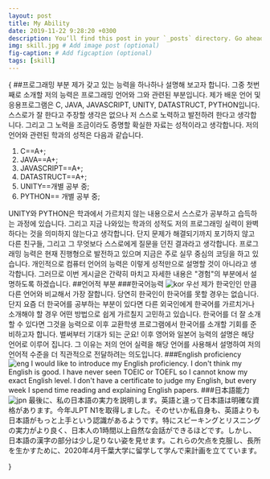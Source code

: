 ```yaml
---
layout: post
title: My Ability
date: 2019-11-22 9:28:20 +0300
description: You’ll find this post in your `_posts` directory. Go ahead and edit it and re-build the site to see your changes. # Add post description (optional)
img: skill.jpg # Add image post (optional)
fig-caption: # Add figcaption (optional)
tags: [skill]
---
```

{
##프로그래밍 부분
제가 갖고 있는 능력을 하나하나 설명해 보고자 합니다.
그중 첫번째로 소개할 저의 능력은 프로그래밍 언어와 그와 관련된 부분입니다.
제가 배운 언어 및 응용프로그램은 C, JAVA, JAVASCRIPT, UNITY, DATASTRUCT, PYTHON입니다.
스스로가 잘 한다고 주장할 생각은 없으나 저 스스로 노력하고 발전하려 한다고 생각합니다.
그리고 그 노력을 조금이라도 증명할 확실한 자료는 성적이라고 생각합니다.
저의 언어와 관련된 학과의 성적은 다음과 같습니다.
1. C==A+;
2.	JAVA==A+;
3.	JAVASCRIPT==A+;
4.	DATASTRUCT==A+;
5.	UNITY==개별 공부 중;
6.	PYTHON== 개별 공부 중;

UNITY와 PYTHON은 학과에서 가르치지 않는 내용으로서 스스로가 공부하고 습득하는 과정에 있습니다.
그리고 지금 나와있는 학과의 성적도 저의 프로그래밍 실력이 완벽하다는 것을 의미하지 않는다고 생각합니다. 단지 문제가 해결되기까지 포기하지 않고 다른 친구들, 그리고 그 무엇보다 스스로에게 질문을 던진 결과라고 생각합니다.
프로그래밍 능력은 현재 진행형으로 발전하고 있으며 지금은 주로 실무 중심의 코딩을 하고 있습니다. 개인적으로 컴퓨터 언어의 능력은 이렇게 성적만으로 설명할 것이 아니라고 생각합니다. 그러므로 이번 게시글은 간략히 마치고 자세한 내용은 "경험"의 부분에서 설명하도록 하겠습니다.
##언어적 부분
###한국어능력
![kor]({{site.baseurl}}/assets/img/kor.jpg)
우선 제가 한국인인 만큼 다른 언어와 비교해서 가장 잘합니다.
당연히 한국인이 한국어를 못할 경우는 없습니다.
단지 요즘 더 한국어를 공부하는 부분이 있다면 다른 외국인에게 한국어를 가르치거나 소개해야 할 경우 어떤 방법으로 쉽게 가르칠지 고민하고 있습니다.
한국어를 더 잘 소개할 수 있다면 그것을 능력으로 이후 교환학생 프로그램에서 한국어를 소개할 기회를 준비하고자 합니다. 벌써부터 기대가 되는 군요!
이후 영어와 일본어 능력의 설명은 해당 언어로 이루어 집니다.
그 이유는 저의 언어 실력을 해당 언어를 사용해서 설명하여 저의 언어적 수준을 더 직관적으로 전달하려는 의도입니다.
###English proficiency
![eng]({{site.baseurl}}/assets/img/eng.jpg)
I would like to introduce my English proficiency. I don't think my English is good. I have never seen TOEIC or TOEFL so I cannot know my exact English level. I don't have a certificate to judge my English, but every week I spend time reading and explaining English papers.
###日本語能力
![jpn]({{site.baseurl}}/assets/img/jpn.jpg)
最後に、私の日本語の実力を説明します。英語と違って日本語は明確な資格があります。今年JLPT N1を取得しました。そのせいか私自身も、英語よりも日本語がもっと上手という認識があるようです。特にスピーキングとリスニングの実力がより良く、日本人の1時間以上自然な会話ができるほどです。しかし、日本語の漢字の部分は少し足りない姿を見せます。これらの欠点を克服し、長所を生かすために、2020年4月千葉大学に留学して学んで来計画を立てています。


}
